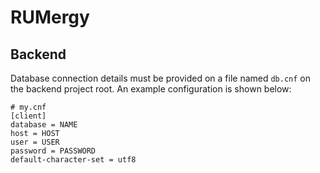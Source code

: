 # RUMergy

## Backend

Database connection details must be provided on a file named `db.cnf` on the backend project root. An example configuration is shown below:

```
# my.cnf
[client]
database = NAME
host = HOST
user = USER
password = PASSWORD
default-character-set = utf8
```